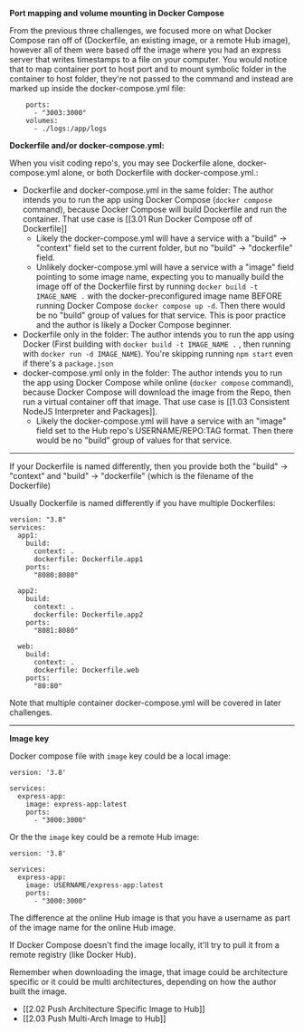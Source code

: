 
**Port mapping and volume mounting in Docker Compose**

From the previous three challenges, we focused more on what Docker Compose ran off of (Dockerfile, an existing image, or a remote Hub image), however all of them were based off the image where you had an express server that writes timestamps to a file on your computer. You would notice that to map container port to host port and to mount symbolic folder in the container to host folder, they're not passed to the command and instead are marked up inside the docker-compose.yml file:
```
    ports:
      - "3003:3000"
    volumes:
      - ./logs:/app/logs
```

**Dockerfile and/or docker-compose.yml:**

When you visit coding repo's, you may see Dockerfile alone, docker-compose.yml alone, or both Dockerfile with docker-compose.yml.:
- Dockerfile and docker-compose.yml in the same folder: 
  The author intends you to run the app using Docker Compose (`docker compose` command), because Docker Compose will build Dockerfile and run the container. That use case is [[3.01 Run Docker Compose off of Dockerfile]]
	- Likely the docker-compose.yml will have a service with a "build" -> "context" field set to the current folder, but no "build" -> "dockerfile" field.
	- Unlikely docker-compose.yml will have a service with a "image" field pointing to some image name, expecting you to manually build the image off of the Dockerfile first by running `docker build -t IMAGE_NAME .` with the docker-preconfigured image name BEFORE running Docker Compose `docker compose up -d`. Then there would be no "build" group of values for that service. This is poor practice and the author is likely a Docker Compose beginner.
- Dockerfile only in the folder:
   The author intends you to run the app using Docker (First building with `docker build -t IMAGE_NAME .` , then running with `docker run -d IMAGE_NAME`). You're skipping running `npm start` even if there's a `package.json`
- docker-compose.yml only in the folder: 
  The author intends you to run the app using Docker Compose while online (`docker compose` command), because Docker Compose will download the image from the Repo, then run a virtual container off that image. That use case is [[1.03 Consistent NodeJS Interpreter and Packages]].
	- Likely the docker-compose.yml will have a service with an "image" field set to the Hub repo's USERNAME/REPO:TAG format. Then there would be no "build" group of values for that service.

----

If your Dockerfile is named differently, then you provide both the "build" -> "context" and "build" -> "dockerfile" (which is the filename of the Dockerfile)

Usually Dockerfile is named differently if you have multiple Dockerfiles:
```
version: "3.8"
services:
  app1:
    build:
      context: .
      dockerfile: Dockerfile.app1
    ports:
      "8080:8080"

  app2:
    build:
      context: .
      dockerfile: Dockerfile.app2
    ports:
      "8081:8080"

  web:
    build:
      context: .
      dockerfile: Dockerfile.web
    ports:
      "80:80"
```

Note that multiple container docker-compose.yml will be covered in later challenges.

---

**Image key**

Docker compose file with `image` key could be a local image:
```
version: '3.8'  
  
services:  
  express-app:  
    image: express-app:latest
    ports:  
      - "3000:3000"
```

Or the the `image` key could be a remote Hub image:
```
version: '3.8'  
  
services:  
  express-app:  
    image: USERNAME/express-app:latest
    ports:  
      - "3000:3000"
```

The difference at the online Hub  image is that you have a username as part of the image name for the online Hub image. 

If Docker Compose doesn't find the image locally, it'll try to pull it from a remote registry (like Docker Hub).

Remember when downloading the image, that image could be architecture specific or it could be multi architectures, depending on how the author built the image.
- [[2.02 Push Architecture Specific Image to Hub]]
- [[2.03 Push Multi-Arch Image to Hub]]
